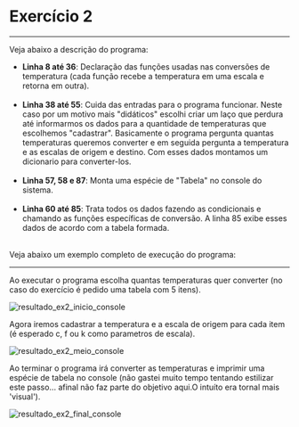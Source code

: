 <h1>Exercício 2</h1>

*****

<p>Veja abaixo a descrição do programa: </p>

<ul>
    <li><b>Linha 8 até 36</b>: Declaração das funções usadas nas conversões de temperatura (cada função recebe a temperatura em uma escala e retorna em outra).</li><br>
    <li><b>Linha 38 até 55</b>: Cuida das entradas para o programa funcionar. Neste caso por um motivo mais "didáticos" escolhi criar um laço que perdura até informarmos os dados para a quantidade de temperaturas que escolhemos "cadastrar". Basicamente o programa pergunta quantas temperaturas queremos converter e em seguida pergunta a temperatura e as escalas de origem e destino. Com esses dados montamos um dicionario para converter-los.</li><br>
    <li><b>Linha 57, 58 e 87</b>: Monta uma espécie de "Tabela" no console do sistema.</li><br>
    <li><b>Linha 60 até 85</b>: Trata todos os dados fazendo as condicionais e chamando as funções específicas de conversão. A linha 85 exibe esses dados de acordo com a tabela formada.</li><br>
</ul>

<p>Veja abaixo um exemplo completo de execução do programa:</p>

******

<p>Ao executar o programa escolha quantas temperaturas quer converter (no caso do exercício é pedido uma tabela com 5 itens). </p>

![resultado_ex2_inicio_console](https://user-images.githubusercontent.com/38111460/173623987-093b5d63-4116-408a-8c01-92f3533df367.PNG)

<p>Agora iremos cadastrar a temperatura e a escala de origem para cada item (é esperado c, f ou k como parametros de escala). </p>

![resultado_ex2_meio_console](https://user-images.githubusercontent.com/38111460/173624223-405dddc1-fa84-4e4a-892d-aa40922816b3.PNG)

<p>Ao terminar o programa irá converter as temperaturas e imprimir uma espécie de tabela no console (não gastei muito tempo tentando estilizar este passo... afinal não faz parte do objetivo aqui.O intuíto era tornal mais 'visual'). </p>

![resultado_ex2_final_console](https://user-images.githubusercontent.com/38111460/173623818-33a9266a-afe2-4c5d-9867-9dd4c9ab2344.PNG)
